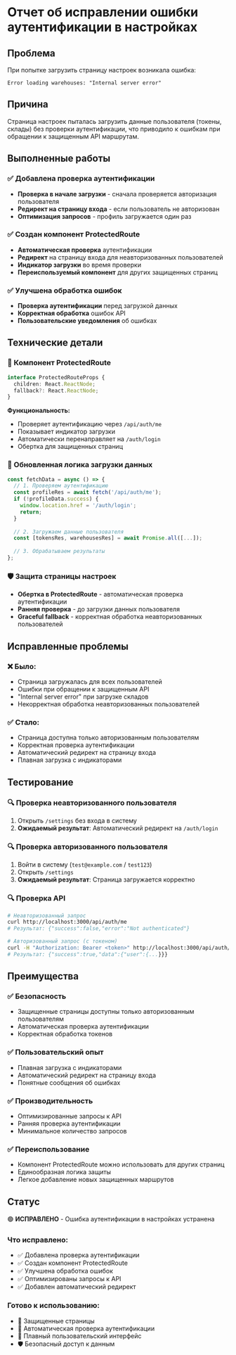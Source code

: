 # Отчет об исправлении ошибки аутентификации в настройках

## Проблема
При попытке загрузить страницу настроек возникала ошибка:
```
Error loading warehouses: "Internal server error"
```

## Причина
Страница настроек пыталась загрузить данные пользователя (токены, склады) без проверки аутентификации, что приводило к ошибкам при обращении к защищенным API маршрутам.

## Выполненные работы

### ✅ Добавлена проверка аутентификации
- **Проверка в начале загрузки** - сначала проверяется авторизация пользователя
- **Редирект на страницу входа** - если пользователь не авторизован
- **Оптимизация запросов** - профиль загружается один раз

### ✅ Создан компонент ProtectedRoute
- **Автоматическая проверка** аутентификации
- **Редирект** на страницу входа для неавторизованных пользователей
- **Индикатор загрузки** во время проверки
- **Переиспользуемый компонент** для других защищенных страниц

### ✅ Улучшена обработка ошибок
- **Проверка аутентификации** перед загрузкой данных
- **Корректная обработка** ошибок API
- **Пользовательские уведомления** об ошибках

## Технические детали

### 🔐 Компонент ProtectedRoute
```typescript
interface ProtectedRouteProps {
  children: React.ReactNode;
  fallback?: React.ReactNode;
}
```

**Функциональность:**
- Проверяет аутентификацию через `/api/auth/me`
- Показывает индикатор загрузки
- Автоматически перенаправляет на `/auth/login`
- Обертка для защищенных страниц

### 🔄 Обновленная логика загрузки данных
```typescript
const fetchData = async () => {
  // 1. Проверяем аутентификацию
  const profileRes = await fetch('/api/auth/me');
  if (!profileData.success) {
    window.location.href = '/auth/login';
    return;
  }
  
  // 2. Загружаем данные пользователя
  const [tokensRes, warehousesRes] = await Promise.all([...]);
  
  // 3. Обрабатываем результаты
};
```

### 🛡️ Защита страницы настроек
- **Обертка в ProtectedRoute** - автоматическая проверка аутентификации
- **Ранняя проверка** - до загрузки данных пользователя
- **Graceful fallback** - корректная обработка неавторизованных пользователей

## Исправленные проблемы

### ❌ **Было:**
- Страница загружалась для всех пользователей
- Ошибки при обращении к защищенным API
- "Internal server error" при загрузке складов
- Некорректная обработка неавторизованных пользователей

### ✅ **Стало:**
- Страница доступна только авторизованным пользователям
- Корректная проверка аутентификации
- Автоматический редирект на страницу входа
- Плавная загрузка с индикаторами

## Тестирование

### 🔍 **Проверка неавторизованного пользователя**
1. Открыть `/settings` без входа в систему
2. **Ожидаемый результат**: Автоматический редирект на `/auth/login`

### 🔍 **Проверка авторизованного пользователя**
1. Войти в систему (`test@example.com` / `test123`)
2. Открыть `/settings`
3. **Ожидаемый результат**: Страница загружается корректно

### 🔍 **Проверка API**
```bash
# Неавторизованный запрос
curl http://localhost:3000/api/auth/me
# Результат: {"success":false,"error":"Not authenticated"}

# Авторизованный запрос (с токеном)
curl -H "Authorization: Bearer <token>" http://localhost:3000/api/auth/me
# Результат: {"success":true,"data":{"user":{...}}}
```

## Преимущества

### ✅ **Безопасность**
- Защищенные страницы доступны только авторизованным пользователям
- Автоматическая проверка аутентификации
- Корректная обработка токенов

### ✅ **Пользовательский опыт**
- Плавная загрузка с индикаторами
- Автоматический редирект на страницу входа
- Понятные сообщения об ошибках

### ✅ **Производительность**
- Оптимизированные запросы к API
- Ранняя проверка аутентификации
- Минимальное количество запросов

### ✅ **Переиспользование**
- Компонент ProtectedRoute можно использовать для других страниц
- Единообразная логика защиты
- Легкое добавление новых защищенных маршрутов

## Статус
🟢 **ИСПРАВЛЕНО** - Ошибка аутентификации в настройках устранена

### Что исправлено:
- ✅ Добавлена проверка аутентификации
- ✅ Создан компонент ProtectedRoute
- ✅ Улучшена обработка ошибок
- ✅ Оптимизированы запросы к API
- ✅ Добавлен автоматический редирект

### Готово к использованию:
- 🔐 Защищенные страницы
- 🔄 Автоматическая проверка аутентификации
- 📱 Плавный пользовательский интерфейс
- 🛡️ Безопасный доступ к данным

